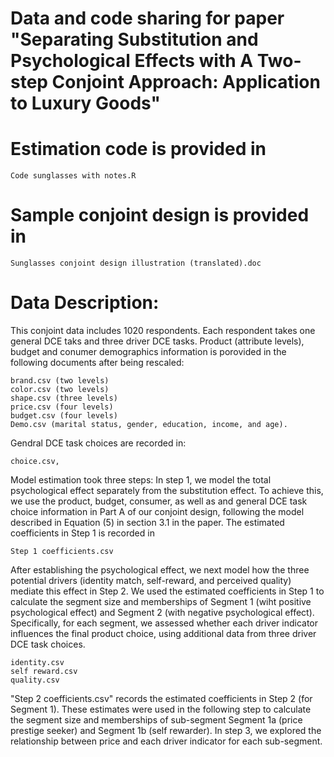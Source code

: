# Data and code sharing for paper "Separating Substitution and Psychological Effects with A Two-step Conjoint Approach: Application to Luxury Goods"

# Estimation code is provided in

	Code sunglasses with notes.R

# Sample conjoint design is provided in 

	Sunglasses conjoint design illustration (translated).doc

# Data Description:

This conjoint data includes 1020 respondents. Each respondent takes one general DCE taks and three driver DCE tasks. Product (attribute levels), budget and conumer demographics information is porovided in the following documents after being rescaled: 

	brand.csv (two levels)
	color.csv (two levels)
	shape.csv (three levels)
	price.csv (four levels)
	budget.csv (four levels)
	Demo.csv (marital status, gender, education, income, and age). 

Gendral DCE task choices are recorded in: 

	choice.csv, 
 
Model estimation took three steps: In step 1, we model the total psychological effect separately from the substitution effect. To achieve this, we use the product, budget, consumer, as well as and general DCE task choice information in Part A of our conjoint design, following the model described in Equation (5) in section 3.1 in the paper. The estimated coefficients in Step 1 is recorded in 

	Step 1 coefficients.csv 
 
After establishing the psychological effect, we next model how the three potential drivers (identity match, self-reward, and perceived quality) mediate this effect in Step 2. We used the estimated coefficients in Step 1 to calculate the segment size and memberships of Segment 1 (wiht positive psychological effect) and Segment 2 (with negative psychological effect). Specifically, for each segment, we assessed whether each driver indicator influences the final product choice, using additional data from three driver DCE task choices. 
 
 	identity.csv
	self reward.csv
	quality.csv

"Step 2 coefficients.csv" records the estimated coefficients in Step 2 (for Segment 1). These estimates were used in the following step to calculate the segment size and memberships of sub-segment Segment 1a (price prestige seeker) and Segment 1b (self rewarder). In step 3, we explored the relationship between price and each driver indicator for each sub-segment. 

